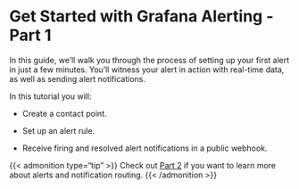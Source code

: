 # Get Started with Grafana Alerting - Part 1

In this guide, we’ll walk you through the process of setting up your first alert in just a few minutes. You’ll witness your alert in action with real-time data, as well as sending alert notifications.

In this tutorial you will:

- Create a contact point.

- Set up an alert rule.

- Receive firing and resolved alert notifications in a public webhook.

{{< admonition type=“tip” >}}
Check out [Part 2](http://grafana.com/tutorials/alerting-get-started-pt2/) if you want to learn more about alerts and notification routing.
{{< /admonition >}}

